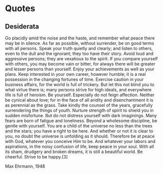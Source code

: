 # Quotes


## Desiderata

Go placidly amid the noise and the haste, and remember what peace there may be in silence. As far as possible, without surrender, be on good terms with all persons. Speak your truth quietly and clearly; and listen to others, even to the dull and the ignorant; they too have their story. Avoid loud and aggressive persons; they are vexatious to the spirit. If you compare yourself with others, you may become vain or bitter, for always there will be greater and lesser persons than yourself. Enjoy your achievements as well as your plans. Keep interested in your own career, however humble; it is a real possession in the changing fortunes of time. Exercise caution in your business affairs, for the world is full of trickery. But let this not blind you to what virtue there is; many persons strive for high ideals, and everywhere life is full of heroism. Be yourself. Especially do not feign affection. Neither be cynical about love; for in the face of all aridity and disenchantment it is as perennial as the grass. Take kindly the counsel of the years, gracefully surrendering the things of youth. Nurture strength of spirit to shield you in sudden misfortune. But do not distress yourself with dark imaginings. Many fears are born of fatigue and loneliness. Beyond a wholesome discipline, be gentle with yourself. You are a child of the universe no less than the trees and the stars; you have a right to be here. And whether or not it is clear to you, no doubt the universe is unfolding as it should. Therefore be at peace with God, whatever you conceive Him to be. And whatever your labors and aspirations, in the noisy confusion of life, keep peace in your soul. With all its sham, drudgery and broken dreams, it is still a beautiful world. Be cheerful. Strive to be happy.[3]

Max Ehrmann, 1948